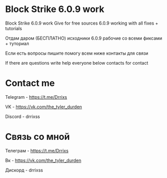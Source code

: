 # Block Strike 6.0.9 work
Block Strike 6.0.9 work
Give for free sources 6.0.9 working with all fixes + tutorials

Отдам даром (БЕСПЛАТНО) исходники 6.0.9 рабочие со всеми фиксами + туториал

Если есть вопросы пишите помогу всем ниже контакты для связи

If there are questions write help everyone below contacts for contact
# Contact me
Telegram - https://t.me/Drrixs

VK - https://vk.com/the_tyler_durden

Discord - drrixss
# Связь со мной
Телеграм - https://t.me/Drrixs

Вк - https://vk.com/the_tyler_durden

Дискорд - drrixss
